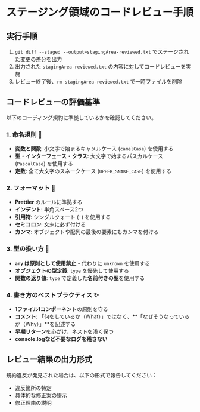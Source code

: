 # ステージング領域のコードレビュー手順

## 実行手順

1. `git diff --staged --output=stagingArea-reviewed.txt` でステージされた変更の差分を出力
2. 出力された `stagingArea-reviewed.txt` の内容に対してコードレビューを実施
3. レビュー終了後、`rm stagingArea-reviewed.txt` で一時ファイルを削除

## コードレビューの評価基準

以下のコーディング規約に準拠しているかを確認してください。

### 1. 命名規則 📛

- **変数と関数**: 小文字で始まるキャメルケース (`camelCase`) を使用する
- **型・インターフェース・クラス**: 大文字で始まるパスカルケース (`PascalCase`) を使用する
- **定数**: 全て大文字のスネークケース (`UPPER_SNAKE_CASE`) を使用する

### 2. フォーマット 💅

- **Prettier** のルールに準拠する
- **インデント**: 半角スペース2つ
- **引用符**: シングルクォート (`'`) を使用する
- **セミコロン**: 文末に必ず付ける
- **カンマ**: オブジェクトや配列の最後の要素にもカンマを付ける

### 3. 型の扱い方 🔷

- **`any` は原則として使用禁止** - 代わりに `unknown` を使用する
- **オブジェクトの型定義**: `type` を優先して使用する
- **関数の返り値**: `type` で定義した**名前付きの型**を使用する

### 4. 書き方のベストプラクティス ✨

- **1ファイル1コンポーネント**の原則を守る
- **コメント**: 「何をしているか（What）」ではなく、**「なぜそうなっているか（Why）」**を記述する
- **早期リターン**を心がけ、ネストを浅く保つ
- **console.logなど不要なログを残さない**

## レビュー結果の出力形式

規約違反が発見された場合は、以下の形式で報告してください：

- 違反箇所の特定
- 具体的な修正案の提示
- 修正理由の説明
